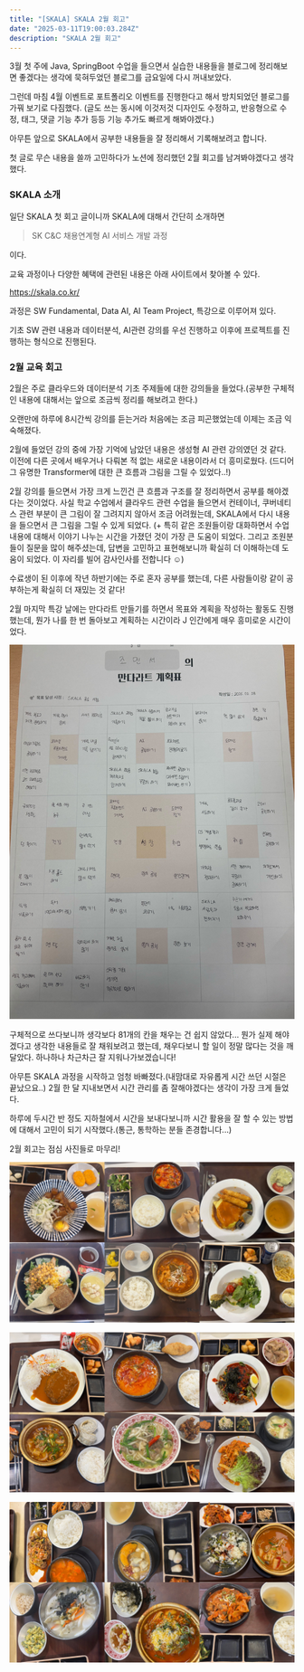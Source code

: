 ```yaml
---
title: "[SKALA] SKALA 2월 회고"
date: "2025-03-11T19:00:03.284Z"
description: "SKALA 2월 회고"
---
```


3월 첫 주에 Java, SpringBoot 수업을 들으면서 실습한 내용들을 블로그에 정리해보면 좋겠다는 생각에 묵혀두었던 블로그를 금요일에 다시 꺼내보았다.

그런데 마침 4월 이벤트로 포트폴리오 이벤트를 진행한다고 해서 방치되었던 블로그를 가꿔 보기로 다짐했다. (글도 쓰는 동시에 이것저것 디자인도 수정하고, 반응형으로 수정, 태그, 댓글 기능 추가 등등 기능 추가도 빠르게 해봐야겠다.)

아무튼 앞으로 SKALA에서 공부한 내용들을 잘 정리해서 기록해보려고 합니다.

첫 글로 무슨 내용을 쓸까 고민하다가 노션에 정리했던 2월 회고를 남겨봐야겠다고 생각했다.

### SKALA 소개
일단 SKALA 첫 회고 글이니까 SKALA에 대해서 간단히 소개하면

>SK C&C 채용연계형 AI 서비스 개발 과정

이다.

교육 과정이나 다양한 혜택에 관련된 내용은 아래 사이트에서 찾아볼 수 있다.

https://skala.co.kr/

과정은 SW Fundamental, Data AI, AI Team Project, 특강으로 이루어져 있다.

기초 SW 관련 내용과 데이터분석, AI관련 강의를 우선 진행하고 이후에 프로젝트를 진행하는 형식으로 진행된다.

### 2월 교육 회고
2월은 주로 클라우드와 데이터분석 기초 주제들에 대한 강의들을 들었다.(공부한 구체적인 내용에 대해서는 앞으로 조금씩 정리를 해보려고 한다.)

오랜만에 하루에 8시간씩 강의를 듣는거라 처음에는 조금 피곤했었는데 이제는 조금 익숙해졌다.

2월에 들었던 강의 중에 가장 기억에 남았던 내용은 생성형 AI 관련 강의였던 것 같다. 이전에 다른 곳에서 배우거나 다뤄본 적 없는 새로운 내용이라서 더 흥미로웠다. (드디어 그 유명한 Transformer에 대한 큰 흐름과 그림을 그릴 수 있었다..!)

2월 강의를 들으면서 가장 크게 느낀건 큰 흐름과 구조를 잘 정리하면서 공부를 해야겠다는 것이었다. 사실 학교 수업에서 클라우드 관련 수업을 들으면서 컨테이너, 쿠버네티스 관련 부분이 큰 그림이 잘 그려지지 않아서 조금 어려웠는데, SKALA에서 다시 내용을 들으면서 큰 그림을 그릴 수 있게 되었다. (+ 특히 같은 조원들이랑 대화하면서 수업 내용에 대해서 이야기 나누는 시간을 가졌던 것이 가장 큰 도움이 되었다. 그리고 조원분들이 질문을 많이 해주셨는데, 답변을 고민하고 표현해보니까 확실히 더 이해하는데 도움이 되었다. 이 자리를 빌어 감사인사를 전합니다 ☺️)

수료생이 된 이후에 작년 하반기에는 주로 혼자 공부를 했는데, 다른 사람들이랑 같이 공부하는게 확실히 더 재밌는 것 같다!

2월 마지막 특강 날에는 만다라트 만들기를 하면서 목표와 계획을 작성하는 활동도 진행했는데, 뭔가 나를 한 번 돌아보고 계획하는 시간이라 J 인간에게 매우 흥미로운 시간이었다.

![Mandalart](./mandalart.jpg)

구체적으로 쓰다보니까 생각보다 81개의 칸을 채우는 건 쉽지 않았다... 뭔가 실제 해야겠다고 생각한 내용들로 잘 채워보려고 했는데, 채우다보니 할 일이 정말 많다는 것을 깨달았다. 하나하나 차근차근 잘 지워나가보겠습니다!


아무튼 SKALA 과정을 시작하고 엄청 바빠졌다.(내맘대로 자유롭게 시간 쓰던 시절은 끝났으요..) 2월 한 달 지내보면서 시간 관리를 좀 잘해야겠다는 생각이 가장 크게 들었다.

하루에 두시간 반 정도 지하철에서 시간을 보내다보니까 시간 활용을 잘 할 수 있는 방법에 대해서 고민이 되기 시작했다.(통근, 통학하는 분들 존경합니다...)

2월 회고는 점심 사진들로 마무리!

![Lunch1](./lunch1.jpg)

![Lunch2](./lunch2.jpg)

![Lunch3](./lunch3.jpg)


